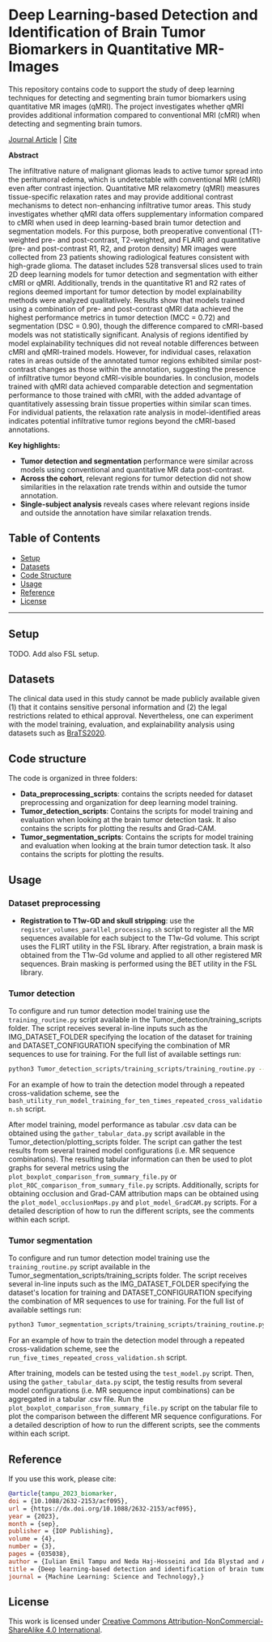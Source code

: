 
# Deep Learning-based Detection and Identification of Brain Tumor Biomarkers in Quantitative MR-Images

This repository contains code to support the study of deep learning techniques for detecting and segmenting brain tumor biomarkers using quantitative MR images (qMRI). The project investigates whether qMRI provides additional information compared to conventional MRI (cMRI) when detecting and segmenting brain tumors.

[Journal Article](https://dx.doi.org/10.1088/2632-2153/acf095) | [Cite](#reference)


**Abstract**

The infiltrative nature of malignant gliomas leads to active tumor spread into the peritumoral edema, which is undetectable with conventional MRI (cMRI) even after contrast injection. Quantitative MR relaxometry (qMRI) measures tissue-specific relaxation rates and may provide additional contrast mechanisms to detect non-enhancing infiltrative tumor areas. This study investigates whether qMRI data offers supplementary information compared to cMRI when used in deep learning-based brain tumor detection and segmentation models.
For this purpose, both preoperative conventional (T1-weighted pre- and post-contrast, T2-weighted, and FLAIR) and quantitative (pre- and post-contrast R1, R2, and proton density) MR images were collected from 23 patients showing radiological features consistent with high-grade glioma. The dataset includes 528 transversal slices used to train 2D deep learning models for tumor detection and segmentation with either cMRI or qMRI. Additionally, trends in the quantitative R1 and R2 rates of regions deemed important for tumor detection by model explainability methods were analyzed qualitatively.
Results show that models trained using a combination of pre- and post-contrast qMRI data achieved the highest performance metrics in tumor detection (MCC = 0.72) and segmentation (DSC = 0.90), though the difference compared to cMRI-based models was not statistically significant. Analysis of regions identified by model explainability techniques did not reveal notable differences between cMRI and qMRI-trained models. However, for individual cases, relaxation rates in areas outside of the annotated tumor regions exhibited similar post-contrast changes as those within the annotation, suggesting the presence of infiltrative tumor beyond cMRI-visible boundaries.
In conclusion, models trained with qMRI data achieved comparable detection and segmentation performance to those trained with cMRI, with the added advantage of quantitatively assessing brain tissue properties within similar scan times. For individual patients, the relaxation rate analysis in model-identified areas indicates potential infiltrative tumor regions beyond the cMRI-based annotations.

**Key highlights:**
- **Tumor detection and segmentation** performance were similar across models using conventional and quantitative MR data post-contrast. 
- **Across the cohort**, relevant regions for tumor detection did not show similarities in the relaxation rate trends within and outside the tumor annotation.
- **Single-subject analysis** reveals cases where relevant regions inside and outside the annotation have similar relaxation trends.


## Table of Contents
- [Setup](#Setup)
- [Datasets](#datasets)
- [Code Structure](#code-structure)
- [Usage](#usage)
- [Reference](#reference)
- [License](#license)
---
## Setup
TODO. Add also FSL setup.

## Datasets
The clinical data used in this study cannot be made publicly available given (1) that it contains sensitive personal information and (2) the legal restrictions related to ethical approval. Nevertheless, one can experiment with the model training, evaluation, and explainability analysis using datasets such as [BraTS2020](https://www.med.upenn.edu/cbica/brats2020/data.html).

## Code structure
The code is organized in three folders:
- **Data_preprocessing_scripts**: contains the scripts needed for dataset preprocessing and organization for deep learning model training.
- **Tumor_detection_scripts**: Contains the scripts for model training and evaluation when looking at the brain tumor detection task. It also contains the scripts for plotting the results and Grad-CAM. 
- **Tumor_segmentation_scripts**: Contains the scripts for model training and evaluation when looking at the brain tumor detection task. It also contains the scripts for plotting the results.

## Usage
### Dataset preprocessing
- **Registration to T1w-GD and skull stripping**: use the ``register_volumes_parallel_processing.sh`` script to register all the MR sequences available for each subject to the T1w-Gd volume. This script uses the FLIRT utility in the FSL library. After registration, a brain mask is obtained from the T1w-Gd volume and applied to all other registered MR sequences. Brain masking is performed using the BET utility in the FSL library. 

### Tumor detection
To configure and run tumor detection model training use the ``training_routine.py`` script available in the Tumor_detection/training_scripts folder. The script receives several in-line inputs such as the IMG_DATASET_FOLDER specifying the location of the dataset for training and DATASET_CONFIGURATION specifying the combination of MR sequences to use for training. For the full list of available settings run:
```bash
python3 Tumor_detection_scripts/training_scripts/training_routine.py --help
```
For an example of how to train the detection model through a repeated cross-validation scheme, see the ``bash_utility_run_model_training_for_ten_times_repeated_cross_validation.sh`` script.

After model training, model performance as tabular .csv data can be obtained using the ``gather_tabular_data.py`` script available in the Tumor_detection/plotting_scripts folder. The script can gather the test results from several trained model configurations (i.e. MR sequence combinations). 
The resulting tabular information can then be used to plot graphs for several metrics using the ``plot_boxplot_comparison_from_summary_file.py`` or ``plot_ROC_comparison_from_summary_file.py`` scripts. 
Additionally, scripts for obtaining occlusion and Grad-CAM attribution maps can be obtained using the ``plot_model_occlusionMaps.py`` and ``plot_model_GradCAM.py`` scripts. 
For a detailed description of how to run the different scripts, see the comments within each script.

### Tumor segmentation
To configure and run tumor detection model training use the ``training_routine.py`` script available in the Tumor_segmentation_scripts/training_scripts folder. The script receives several in-line inputs such as the IMG_DATASET_FOLDER specifying the dataset's location for training and DATASET_CONFIGURATION specifying the combination of MR sequences to use for training. For the full list of available settings run:
```bash
python3 Tumor_segmentation_scripts/training_scripts/training_routine.py --help
```
For an example of how to train the detection model through a repeated cross-validation scheme, see the ``run_five_times_repeated_cross_validation.sh`` script.

After training, models can be tested using the ``test_model.py`` script. Then, using the ``gather_tabular_data.py`` scipt, the testig results from several model configurations (i.e. MR sequence input combinations) can be aggregated in a tabular .csv file. 
Run the ``plot_boxplot_comparison_from_summary_file.py`` script on the tabular file to plot the comparison between the different MR sequence configurations.
For a detailed description of how to run the different scripts, see the comments within each script.

## Reference
If you use this work, please cite:

```bibtex
@article{tampu_2023_biomarker,
doi = {10.1088/2632-2153/acf095},
url = {https://dx.doi.org/10.1088/2632-2153/acf095},
year = {2023},
month = {sep},
publisher = {IOP Publishing},
volume = {4},
number = {3},
pages = {035038},
author = {Iulian Emil Tampu and Neda Haj-Hosseini and Ida Blystad and Anders Eklund},
title = {Deep learning-based detection and identification of brain tumor biomarkers in quantitative MR-images},
journal = {Machine Learning: Science and Technology},}
```

## License
This work is licensed under [Creative Commons Attribution-NonCommercial-ShareAlike 4.0 International](https://creativecommons.org/licenses/by-nc-sa/4.0/).
